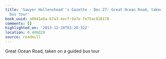 ```yaml
---
title: 'Sawyer Hollenshead''s Gazette - Dec 27: Great Ocean Road, taken on a guided
  bus tour'
book_uuid: a0941e8a-b7a3-4ecf-9a7e-fe75ac818170
comments: []
highlighted_on: '2013-12-28T03:20:32Z'
location: 0.486028
source: readmill
---
```


Great Ocean Road, taken on a guided bus tour